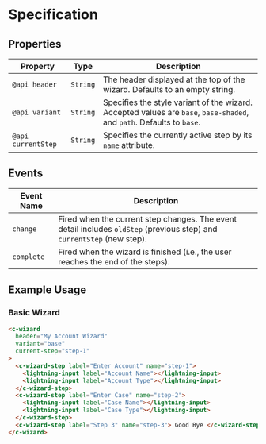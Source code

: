 # Specification

## Properties

| **Property**       | **Type**         | **Description**                                                                                                 |
| ------------------ | ---------------- | --------------------------------------------------------------------------------------------------------------- |
| `@api header`      | `String`         | The header displayed at the top of the wizard. Defaults to an empty string.                                     |
| `@api variant`     | `String`         | Specifies the style variant of the wizard. Accepted values are `base`, `base-shaded`, and `path`. Defaults to `base`. |
| `@api currentStep`  | `String`         | Specifies the currently active step by its `name` attribute.                                                    |

## Events

| **Event Name**   | **Description**                                                                                       |
| ---------------- | ---------------------------------------------------------------------------------------------------- |
| `change`         | Fired when the current step changes. The event detail includes `oldStep` (previous step) and `currentStep` (new step). |
| `complete`       | Fired when the wizard is finished (i.e., the user reaches the end of the steps).                     |

## Example Usage

### Basic Wizard

```html
<c-wizard
  header="My Account Wizard"
  variant="base"
  current-step="step-1"
>
  <c-wizard-step label="Enter Account" name="step-1">
    <lightning-input label="Account Name"></lightning-input>
    <lightning-input label="Account Type"></lightning-input>
  </c-wizard-step>
  <c-wizard-step label="Enter Case" name="step-2">
    <lightning-input label="Case Name"></lightning-input>
    <lightning-input label="Case Type"></lightning-input>
  </c-wizard-step>
  <c-wizard-step label="Step 3" name="step-3"> Good Bye </c-wizard-step>
</c-wizard>
```
